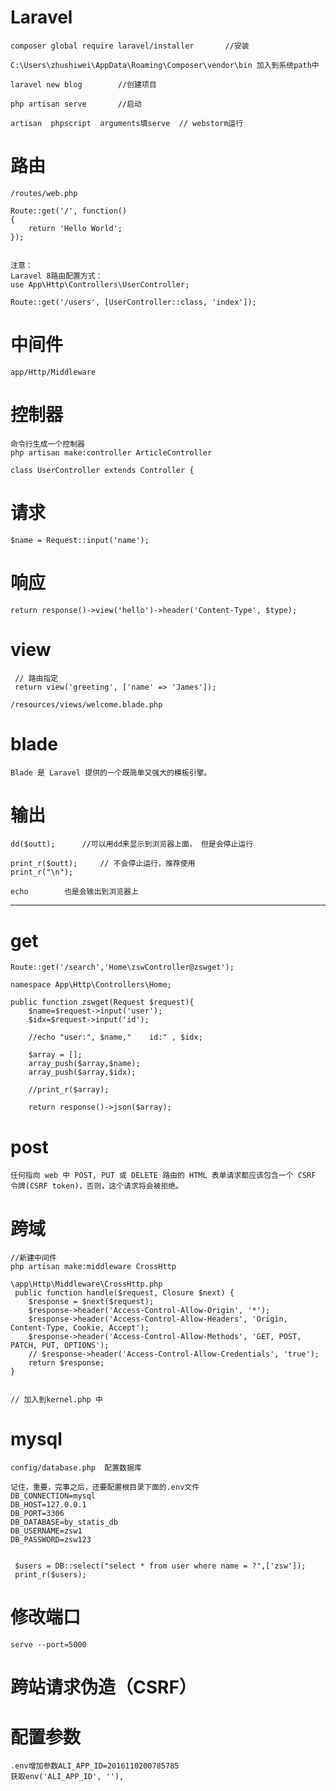 

# Laravel

	composer global require laravel/installer		//安装    

	C:\Users\zhushiwei\AppData\Roaming\Composer\vendor\bin 加入到系统path中

	laravel new blog		//创建项目

	php artisan serve		//启动

	artisan  phpscript  arguments填serve  // webstorm运行

	

# 路由

	/routes/web.php
	
	Route::get('/', function()
	{
	    return 'Hello World';
	});

	
	注意：
	Laravel 8路由配置方式：
	use App\Http\Controllers\UserController;
	
	Route::get('/users', [UserController::class, 'index']); 

# 中间件

	app/Http/Middleware

# 控制器

	命令行生成一个控制器
	php artisan make:controller ArticleController

	class UserController extends Controller {

# 请求

	$name = Request::input('name');

# 响应

	return response()->view('hello')->header('Content-Type', $type);

# view
	
	 // 路由指定	
	 return view('greeting', ['name' => 'James']);

	/resources/views/welcome.blade.php
	

# blade

	Blade 是 Laravel 提供的一个既简单又强大的模板引擎。

# 输出

	dd($outt);		//可以用dd来显示到浏览器上面， 但是会停止运行

	print_r($outt);		// 不会停止运行，推荐使用
    print_r("\n");

	echo		也是会输出到浏览器上


---


# get


	Route::get('/search','Home\zswController@zswget');

	namespace App\Http\Controllers\Home;

	public function zswget(Request $request){
        $name=$request->input('user');
        $idx=$request->input('id');

        //echo "user:", $name,"    id:" , $idx;

        $array = [];
        array_push($array,$name);
        array_push($array,$idx);

        //print_r($array);

        return response()->json($array);


# post

	任何指向 web 中 POST, PUT 或 DELETE 路由的 HTML 表单请求都应该包含一个 CSRF 令牌(CSRF token)，否则，这个请求将会被拒绝。


# 跨域

	//新建中间件
	php artisan make:middleware CrossHttp

	\app\Http\Middleware\CrossHttp.php
	 public function handle($request, Closure $next) {
        $response = $next($request);
        $response->header('Access-Control-Allow-Origin', '*');
        $response->header('Access-Control-Allow-Headers', 'Origin, Content-Type, Cookie, Accept');
        $response->header('Access-Control-Allow-Methods', 'GET, POST, PATCH, PUT, OPTIONS');
        // $response->header('Access-Control-Allow-Credentials', 'true');
        return $response;
    }


	// 加入到kernel.php 中	


# mysql

	config/database.php  配置数据库

	记住，重要，完事之后，还要配置根目录下面的.env文件
	DB_CONNECTION=mysql
	DB_HOST=127.0.0.1
	DB_PORT=3306
	DB_DATABASE=by_statis_db
	DB_USERNAME=zsw1
	DB_PASSWORD=zsw123

	
	 $users = DB::select("select * from user where name = ?",['zsw']);
     print_r($users);


# 修改端口

	serve --port=5000


# 跨站请求伪造（CSRF）



# 配置参数

	.env增加参数ALI_APP_ID=2016110200785785
	获取env('ALI_APP_ID', ''),
	